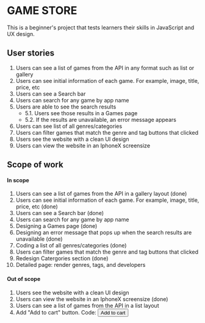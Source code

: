 # GAME STORE
This is a beginner's project that tests learners their skills in JavaScript and UX design.

## User stories
1. Users can see a list of games from the API in any format such as list or gallery
2. Users can see initial information of each game. For example, image, title, price, etc
3. Users can see a Search bar
4. Users can search for any game by app name
5. Users are able to see the search results
    - 5.1. Users see those results in a Games page
    - 5.2. If the results are unavailable, an error message appears
6. Users can see list of all genres/categories
7. Users can filter games that match the genre and tag buttons that clicked
8. Users see the website with a clean UI design
9. Users can view the website in an IphoneX screensize

## Scope of work
#### In scope
1. Users can see a list of games from the API in a gallery layout (done)
2. Users can see initial information of each game. For example, image, title, price, etc (done)
3. Users can see a Search bar (done)
4. Users can search for any game by app name
5. Designing a Games page (done)
6. Designing an error message that pops up when the search results are unavailable (done)
7. Coding a list of all genres/categories (done)
8. Users can filter games that match the genre and tag buttons that clicked
9. Redesign Catergories section (done)
10. Detailed page: render genres, tags, and developers


#### Out of scope
1. Users see the website with a clean UI design
2. Users can view the website in an IphoneX screensize (done)
3. Users can see a list of games from the API in a list layout
4. Add "Add to cart" button. Code: <button class="add-to-cart-btn">Add to cart</button>